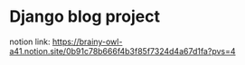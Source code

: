 # Django blog project

notion link: <https://brainy-owl-a41.notion.site/0b91c78b666f4b3f85f7324d4a67d1fa?pvs=4>

